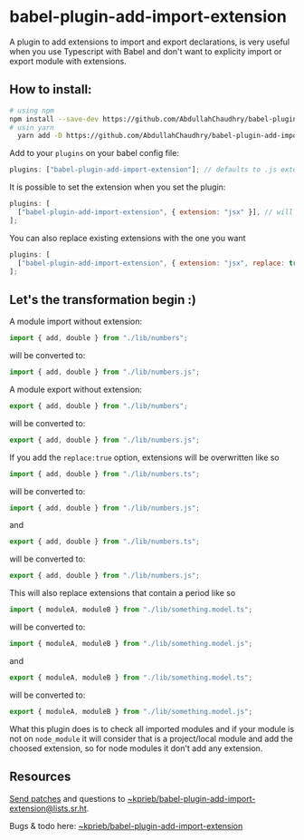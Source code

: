# babel-plugin-add-import-extension

A plugin to add extensions to import and export declarations, is very useful when you use Typescript with Babel and don't want to explicity import or export module with extensions.

## How to install:

```sh
# using npm
npm install --save-dev https://github.com/AbdullahChaudhry/babel-plugin-add-import-extension.git
# usin yarn
  yarn add -D https://github.com/AbdullahChaudhry/babel-plugin-add-import-extension.git
```

Add to your `plugins` on your babel config file:

```js
plugins: ["babel-plugin-add-import-extension"]; // defaults to .js extension
```

It is possible to set the extension when you set the plugin:

```js
plugins: [
  ["babel-plugin-add-import-extension", { extension: "jsx" }], // will add jsx extension
];
```

You can also replace existing extensions with the one you want

```js
plugins: [
  ["babel-plugin-add-import-extension", { extension: "jsx", replace: true }], // will add jsx extension
];
```

## Let's the transformation begin :)

A module import without extension:

```js
import { add, double } from "./lib/numbers";
```

will be converted to:

```js
import { add, double } from "./lib/numbers.js";
```

A module export without extension:

```js
export { add, double } from "./lib/numbers";
```

will be converted to:

```js
export { add, double } from "./lib/numbers.js";
```

If you add the `replace:true` option, extensions will be overwritten like so

```js
import { add, double } from "./lib/numbers.ts";
```

will be converted to:

```js
import { add, double } from "./lib/numbers.js";
```

and

```js
export { add, double } from "./lib/numbers.ts";
```

will be converted to:

```js
export { add, double } from "./lib/numbers.js";
```

This will also replace extensions that contain a period like so

```js
import { moduleA, moduleB } from "./lib/something.model.ts";
```

will be converted to:

```js
import { moduleA, moduleB } from "./lib/something.model.js";
```

and

```js
export { moduleA, moduleB } from "./lib/something.model.ts";
```

will be converted to:

```js
export { moduleA, moduleB } from "./lib/something.model.js";
```


What this plugin does is to check all imported modules and if your module is not on `node_module` it will consider that is a project/local module and add the choosed extension, so for node modules it don't add any extension.

## Resources

[Send patches](https://git-send-email.io) and questions to
[~kprieb/babel-plugin-add-import-extension@lists.sr.ht](https://lists.sr.ht/~kprieb/babel-plugin-add-import-extension).

Bugs & todo here: [~kprieb/babel-plugin-add-import-extension](https://todo.sr.ht/~kprieb/babel-plugin-add-import-extension)
